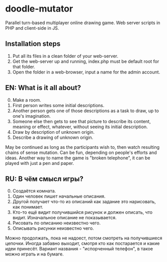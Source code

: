 ﻿# doodle-mutator

Parallel turn-based multiplayer online drawing game.
Web server scripts in PHP and client-side in JS.

## Installation steps

1. Put all its files in a clean folder of your web-server.
2. Get the web-server up and running, index.php must be default root for that folder.
3. Open the folder in a web-browser, input a name for the admin account.

## EN: What is it all about?

0. Make a room.
1. First person writes some initial descriptions.
2. Another person gets one of those descriptions as a task to draw, up to one's imagination.
3. Someone else then gets to see that picture to describe its content, meaning or effect, whatever, without seeing its initial description.
4. Draw by description of unknown origin.
5. Describe a drawing of unknown origin.

May be continued as long as the participants wish to, then watch resulting chains of sense mutation.
Can be fun, depending on people's efforts and ideas.
Another way to name the game is "broken telephone", it can be played with just a pen and paper.

## RU: В чём смысл игры?

0. Создаётся комната.
1. Один человек пишет начальные описания.
2. Другой получает что-то из описаний как задание это нарисовать, как понимает.
3. Кто-то ещё видит получившийся рисунок и должен описать, что видит. Изначальное описание не показывается.
4. Рисовать по описанию неизвестно чего.
5. Описывать рисунки неизвестно чего.

Можно продолжать, пока не надоест, потом смотреть на получившиеся цепочки.
Иногда забавно выходит, смотря кто как постарается и какие идеи принесёт.
Вариант названия - "испорченный телефон", в такое можно играть и на бумаге.
